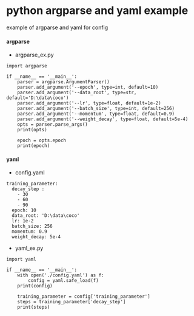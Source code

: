 # python argparse and yaml example

example of argparse and yaml for config

#### argparse

- argparse_ex.py

```
import argparse

if __name__ == '__main__':
    parser = argparse.ArgumentParser()
    parser.add_argument('--epoch', type=int, default=10)
    parser.add_argument('--data_root', type=str, default='D:\data\coco')
    parser.add_argument('--lr', type=float, default=1e-2)
    parser.add_argument('--batch_size', type=int, default=256)
    parser.add_argument('--momentum', type=float, default=0.9)
    parser.add_argument('--weight_decay', type=float, default=5e-4)
    opts = parser.parse_args()
    print(opts)

    epoch = opts.epoch
    print(epoch)
```

#### yaml

- config.yaml
```
training_parameter:
  decay_step :
    - 30
    - 60
    - 90
  epoch: 10
  data_root: 'D:\data\coco'
  lr: 1e-2
  batch_size: 256
  momentum: 0.9
  weight_decay: 5e-4

```

- yaml_ex.py
```
import yaml

if __name__ == '__main__':
    with open('./config.yaml') as f:
        config = yaml.safe_load(f)
    print(config)

    training_parameter = config['training_parameter']
    steps = training_parameter['decay_step']
    print(steps)

```
